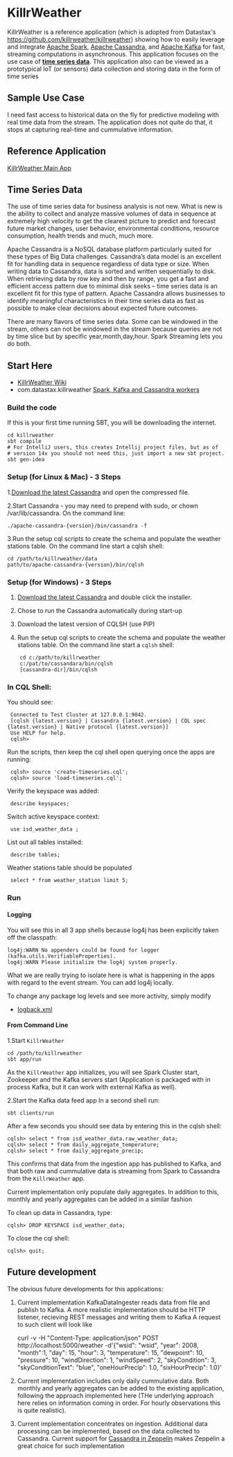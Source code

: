 # KillrWeather

KillrWeather is a reference application (which is adopted from Datastax's https://github.com/killrweather/killrweather) showing how to easily leverage and integrate [Apache Spark](http://spark.apache.org),
[Apache Cassandra](http://cassandra.apache.org), and [Apache Kafka](http://kafka.apache.org) for fast, streaming computations in asynchronous. This application focuses on the use case of  **[time series data](https://github.com/killrweather/killrweather/wiki/4.-Time-Series-Data-Model)**.
This application also can be viewed as a prototypical IoT (or sensors) data collection and storing data in the form of time series 
  
## Sample Use Case
I need fast access to historical data  on the fly for  predictive modeling  with real time data from the stream. 
The application does not quite do that, it stops at capturing real-time and cummulative information.

## Reference Application 
[KillrWeather Main App](https://github.com/killrweather/killrweather/tree/master/killrweather-app/src/main/scala/com/datastax/killrweather)

## Time Series Data 
The use of time series data for business analysis is not new. What is new is the ability to collect and analyze massive volumes of data in sequence at extremely high velocity to get the clearest picture to predict and forecast future market changes, user behavior, environmental conditions, resource consumption, health trends and much, much more.

Apache Cassandra is a NoSQL database platform particularly suited for these types of Big Data challenges. Cassandra’s data model is an excellent fit for handling data in sequence regardless of data type or size. When writing data to Cassandra, data is sorted and written sequentially to disk. When retrieving data by row key and then by range, you get a fast and efficient access pattern due to minimal disk seeks – time series data is an excellent fit for this type of pattern. Apache Cassandra allows businesses to identify meaningful characteristics in their time series data as fast as possible to make clear decisions about expected future outcomes.

There are many flavors of time series data. Some can be windowed in the stream, others can not be windowed in the stream because queries are not by time slice but by specific year,month,day,hour. Spark Streaming lets you do both.

## Start Here
* [KillrWeather Wiki](https://github.com/killrweather/killrweather/wiki) 
* com.datastax.killrweather [Spark, Kafka and Cassandra workers](http://github.com/killrweather/killrweather/tree/master/killrweather-app/src/it/scala/com/datastax/killrweather)


### Build the code 
If this is your first time running SBT, you will be downloading the internet.

    cd killrweather
    sbt compile
    # For IntelliJ users, this creates Intellij project files, but as of
    # version 14x you should not need this, just import a new sbt project.
    sbt gen-idea

### Setup (for Linux & Mac) - 3 Steps
1.[Download the latest Cassandra](http://cassandra.apache.org/download/) and open the compressed file.

2.Start Cassandra - you may need to prepend with sudo, or chown /var/lib/cassandra. On the command line:


    ./apache-cassandra-{version}/bin/cassandra -f

3.Run the setup cql scripts to create the schema and populate the weather stations table.
On the command line start a cqlsh shell:

    cd /path/to/killrweather/data
    path/to/apache-cassandra-{version}/bin/cqlsh

### Setup (for Windows) - 3 Steps
1. [Download the latest Cassandra](http://www.planetcassandra.org/cassandra) and double click the installer.

2. Chose to run the Cassandra automatically during start-up

3. Download the latest version of CQLSH (use PIP)

3. Run the setup cql scripts to create the schema and populate the weather stations table.
On the command line start a `cqlsh` shell:

```
    cd c:/path/to/killrweather
    c:/pat/to/cassandara/bin/cqlsh
    [cassandra-dir]/bin/cqlsh
```

### In CQL Shell:
You should see:

     Connected to Test Cluster at 127.0.0.1:9042.
     [cqlsh {latest.version} | Cassandra {latest.version} | CQL spec {latest.version} | Native protocol {latest.version}]
     Use HELP for help.
     cqlsh>

Run the scripts, then keep the cql shell open querying once the apps are running:

     cqlsh> source 'create-timeseries.cql';
     cqlsh> source 'load-timeseries.cql';

Verify the keyspace was added:

     describe keyspaces;

Switch active keyspace context:

     use isd_weather_data ;
List out all tables installed:

     describe tables;
     
Weather stations table should be populated
     
     select * from weather_station limit 5;

### Run
#### Logging
You will see this in all 3 app shells because log4j has been explicitly taken off the classpath:

    log4j:WARN No appenders could be found for logger (kafka.utils.VerifiableProperties).
    log4j:WARN Please initialize the log4j system properly.

What we are really trying to isolate here is what is happening in the apps with regard to the event stream.
You can add log4j locally.

To change any package log levels and see more activity, simply modify
- [logback.xml](http://github.com/killrweather/killrweather/tree/master/killrweather-core/src/resources/logback.xml)

#### From Command Line
1.Start `KillrWeather`

    cd /path/to/killrweather
    sbt app/run

As the `KillrWeather` app initializes, you will see Spark Cluster start, Zookeeper and the Kafka servers start (Application is packaged with in process Kafka, but it can work with external Kafka as well).


2.Start the Kafka data feed app
In a second shell run:

    sbt clients/run

After a few seconds you should see data by entering this in the cqlsh shell:

    cqlsh> select * from isd_weather_data.raw_weather_data;
    cqlsh> select * from daily_aggregate_temperature;
    cqlsh> select * from daily_aggregate_precip;
    

This confirms that data from the ingestion app has published to Kafka, and that both raw and cummulative data is
streaming from Spark to Cassandra from the `KillrWeather` app.

Current implementation only populate daily aggregates. In addition to this, monthly and yearly aggregates can be added 
in a similar fashion

To clean up data in Cassandra, type:

    cqlsh> DROP KEYSPACE isd_weather_data;

To close the cql shell:

    cqlsh> quit;

## Future development

The obvious future developments for this applications:
1. Current implementation KafkaDataIngester reads data from file and publish to Kafka. A more realistic implementation should be 
HTTP listener, recieving REST messages and writing them to Kafka
A request to such client will look like


    curl -v -H "Content-Type: application/json" POST http://localhost:5000/weather 
    -d'{"wsid": "wsid", "year": 2008, "month":1, "day": 15, "hour": 3, "temperature": 15, "dewpoint": 10, "pressure": 10, "windDirection": 1, "windSpeed": 2, "skyCondition": 3, "skyConditionText": "blue", "oneHourPrecip": 1.0, "sixHourPrecip": 1.0}'

2. Current implementation includes only daily cummulative data. Both monthly and yearly aggregates can be added to the existing application, 
following the approach implemented here (THe underlying approach here relies on information coming in order. For hourly observations this is quite realistic).
3. Current implementation concentrates on ingestion. Additional data processing can be implemented, based on the data collected to Cassandra.
Current support for [Cassandra in Zeppelin](https://zeppelin.apache.org/docs/0.7.0/interpreter/cassandra.html) makes Zeppelin a great choice for such implementation